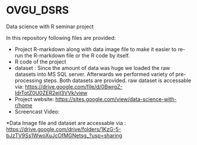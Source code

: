 # OVGU_DSRS
Data science with R seminar project

In this repository following files are provided:
- Project R-markdown along with data image file to make it easier to re-run the R-markdown file or the R code by itself.
- R code of the project 
- dataset : Since the amount of data was huge we loaded the raw datasets into MS SQL server. Afterwards we performed variety of pre-processing steps. Both datasets are provided.
raw dataset is accessable via: https://drive.google.com/file/d/0BwrgZ-IdrTotZ0U0ZER2ejI3VVk/view
- Project website: https://sites.google.com/view/data-science-with-r/home
- Screencast Video: 

*Data Image file and dataset are accessable via :
https://drive.google.com/drive/folders/1KzG-5-bJzTV9Ss1WwoXuJcOfMGNetsg_?usp=sharing

